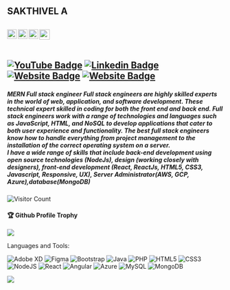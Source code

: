 <h2>SAKTHIVEL A<H2>

<a href="https://www.linkedin.com/in/sakthivel-a-6164bb135/">
  <img align="left" alt="sakthivel Linkdein" width="22px" src="https://cdn.jsdelivr.net/npm/simple-icons@v3/icons/linkedin.svg" />
</a>
<a href="https://github.com/Sakthiveldeveloper6">
  <img align="left" alt="sakthivel Github" width="22px" src="https://cdn.jsdelivr.net/npm/simple-icons@v3/icons/github.svg" />
</a>
<a href="https://www.instagram.com/sha_kti_a/">
  <img align="left" alt="sakthivel Instagram" width="22px" src="https://cdn.jsdelivr.net/npm/simple-icons@v3/icons/instagram.svg" />
</a>
<a href="https://www.youtube.com/channel/UCpmYJCw8qjtZi-S7zs7Z-Pw/">
  <img align="left" alt="sakthivel Youtube" width="24px" src="https://cdn.jsdelivr.net/npm/simple-icons@v3/icons/youtube.svg" />
</a>

<br/>
<br/>

[![YouTube Badge](https://img.shields.io/badge/YouTube-Fullstackdeveloper-red)](https://www.youtube.com/developerfunnel)
[![Linkedin Badge](https://img.shields.io/badge/-Sakthivel-blue?style=flat-square&logo=Linkedin&logoColor=white&link=https://www.linkedin.com/in/sakthivel-a-6164bb135/)](https://www.linkedin.com/in/sakthivel-a-6164bb135/)
[![Website Badge](https://img.shields.io/badge/WebSite-Sakthivel-green)](https://www.sakthivel.me)
[![Website Badge](https://img.shields.io/badge/StackOverflow-Sakthivel-orange)](https://stackoverflow.com/users/14552530/sakthivel-)



<h5>
 
MERN Full stack engineer
Full stack engineers are highly skilled experts in the world of web, application, and software development. These technical expert skilled in coding for both the front end and back end. Full stack engineers work with a range of technologies and languages such as JavaScript, HTML, and NoSQL to develop applications that cater to both user experience and functionality. The best full stack engineers know how to handle everything from project management to the installation of the correct operating system on a server.</br>
I have a wide range of skills that include back-end development using open source technologies (NodeJs), design (working closely with designers), front-end development (React, ReactJs, HTML5, CSS3, Javascript, Responsive, UX), Server Administrator(AWS, GCP, Azure),database(MongoDB)
 </h5>

<!--
**Sakthiveldeveloper/Sakthiveldeveloper** is a ✨ _special_ ✨ repository because its `README.md` (this file) appears on your GitHub profile.
-->



![Visitor Count](https://profile-counter.glitch.me/sakthiveldeveloper/count.svg)

<div>
  <h4>🏆 Github Profile Trophy</h4>
  <a href="https://github.com/ryo-ma/github-profile-trophy">
    <img src="https://github-profile-trophy.vercel.app/?username=sakthiveldeveloper&column=7"/>
  </a>
</div>
  

Languages and Tools:


<img alt="Adobe XD" src="https://img.shields.io/badge/adobexd-%23FF26BE.svg?style=flat-square&logo=adobexd&logoColor=white"/> <img alt="Figma" src="https://img.shields.io/badge/figma-%23F24E1E.svg?style=flat-square&logo=figma&logoColor=white"/> <img alt="Bootstrap" src="https://img.shields.io/badge/bootstrap-%23563D7C.svg?style=flat-square&logo=bootstrap&logoColor=white"/> <img alt="Java" src="https://img.shields.io/badge/java-%23ED8B00.svg?style=flat-square&logo=java&logoColor=white"/> <img alt="PHP" src="https://img.shields.io/badge/php-%23777BB4.svg?style=flat-square&logo=php&logoColor=white"/> <img alt="HTML5" src="https://img.shields.io/badge/html5-%23E34F26.svg?style=flat-square&logo=html5&logoColor=white"/> <img alt="CSS3" src="https://img.shields.io/badge/css3-%231572B6.svg?style=flat-square&logo=css3&logoColor=white"/> <img alt="NodeJS" src="https://img.shields.io/badge/node.js-%2343853D.svg?style=flat-square&logo=node-dot-js&logoColor=white"/> <img alt="React" src="https://img.shields.io/badge/react-%2320232a.svg?style=flat-square&logo=react&logoColor=%2361DAFB"/> <img alt="Angular" src="https://img.shields.io/badge/angular-%23DD0031.svg?flat-square&logo=angular&logoColor=white"/> <img alt="Azure" src="https://img.shields.io/badge/azure-%230072C6.svg?style=flat-square&logo=azure-devops&logoColor=white"/> <img alt="MySQL" src="https://img.shields.io/badge/mysql-%2300f.svg?style=flat-square&logo=mysql&logoColor=white"/> <img alt="MongoDB" src ="https://img.shields.io/badge/MongoDB-%234ea94b.svg?style=flat-square&logo=mongodb&logoColor=white"/>

![](https://activity-graph.herokuapp.com/graph?username=sakthiveldeveloper&theme=react-dark&area=true)



